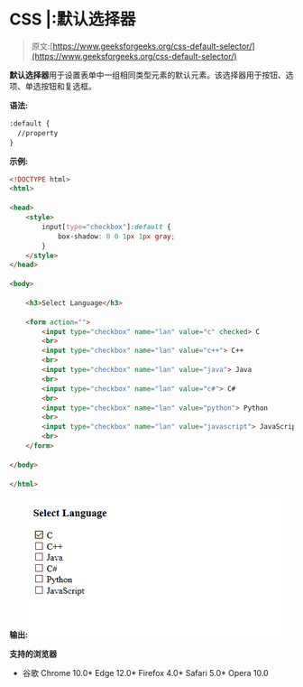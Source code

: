 # CSS |:默认选择器

> 原文:[https://www.geeksforgeeks.org/css-default-selector/](https://www.geeksforgeeks.org/css-default-selector/)

**默认选择器**用于设置表单中一组相同类型元素的默认元素。该选择器用于按钮、选项、单选按钮和复选框。

**语法:**

```html
:default {
  //property
}

```

**示例:**

```html
<!DOCTYPE html>
<html>

<head>
    <style>
        input[type="checkbox"]:default {
            box-shadow: 0 0 1px 1px gray;
        }
    </style>
</head>

<body>

    <h3>Select Language</h3>

    <form action="">
        <input type="checkbox" name="lan" value="c" checked> C
        <br>
        <input type="checkbox" name="lan" value="c++"> C++
        <br>
        <input type="checkbox" name="lan" value="java"> Java
        <br>
        <input type="checkbox" name="lan" value="c#"> C#
        <br>
        <input type="checkbox" name="lan" value="python"> Python
        <br>
        <input type="checkbox" name="lan" value="javascript"> JavaScript
        <br>
    </form>

</body>

</html>
```

**输出:**
![](img/e463620a18891fe491bc953962744c26.png)

**支持的浏览器**

*   谷歌 Chrome 10.0*   Edge 12.0*   Firefox 4.0*   Safari 5.0*   Opera 10.0